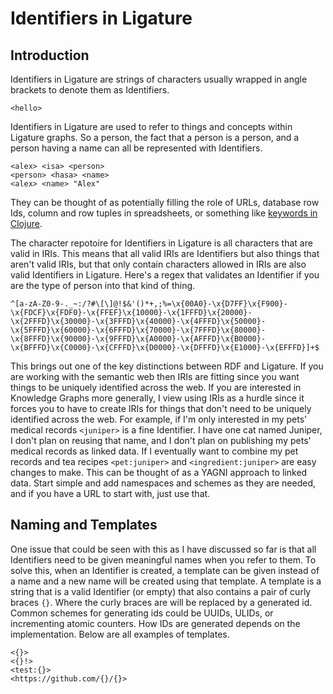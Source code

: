 # Identifiers in Ligature

## Introduction

Identifiers in Ligature are strings of characters usually wrapped in angle brackets to denote them as Identifiers.

`<hello>`

Identifiers in Ligature are used to refer to things and concepts within Ligature graphs.
So a person, the fact that a person is a person, and a person having a name can all be represented with Identifiers.

```
<alex> <isa> <person>
<person> <hasa> <name>
<alex> <name> "Alex"
```

They can be thought of as potentially filling the role of URLs, database row Ids, column and row tuples in spreadsheets, or something like [keywords in Clojure](https://clojure.org/reference/data_structures#Keywords).

The character repotoire for Identifiers in Ligature is all characters that are valid in IRIs.
This means that all valid IRIs are Identifiers but also things that aren't valid IRIs, but that only
contain characters allowed in IRIs are also valid Identifiers in Ligature.
Here's a regex that validates an Identifier if you are the type of person into that kind of thing.

```regex
^[a-zA-Z0-9-._~:/?#\[\]@!$&'()*+,;%=\x{00A0}-\x{D7FF}\x{F900}-\x{FDCF}\x{FDF0}-\x{FFEF}\x{10000}-\x{1FFFD}\x{20000}-\x{2FFFD}\x{30000}-\x{3FFFD}\x{40000}-\x{4FFFD}\x{50000}-\x{5FFFD}\x{60000}-\x{6FFFD}\x{70000}-\x{7FFFD}\x{80000}-\x{8FFFD}\x{90000}-\x{9FFFD}\x{A0000}-\x{AFFFD}\x{B0000}-\x{BFFFD}\x{C0000}-\x{CFFFD}\x{D0000}-\x{DFFFD}\x{E1000}-\x{EFFFD}]+$
```

This brings out one of the key distinctions between RDF and Ligature.
If you are working with the semantic web then IRIs are fitting since you want things to be uniquely identified across the web.
If you are interested in Knowledge Graphs more generally, I view using IRIs as a hurdle since it forces you to have to create IRIs for things that don't need to be uniquely identified across the web.
For example, if I'm only interested in my pets' medical records `<juniper>` is a fine Identifier.
I have one cat named Juniper, I don't plan on reusing that name, and I don't plan on publishing my pets' medical records as linked data.
If I eventually want to combine my pet records and tea recipes `<pet:juniper>` and `<ingredient:juniper>` are easy changes to make.
This can be thought of as a YAGNI approach to linked data.
Start simple and add namespaces and schemes as they are needed, and if you have a URL to start with, just use that.

## Naming and Templates

One issue that could be seen with this as I have discussed so far is that all Identifiers need to be given meaningful names when you refer to them.
To solve this, when an Identifier is created, a template can be given instead of a name and a new name will be created using that template.
A template is a string that is a valid Identifier (or empty) that also contains a pair of curly braces `{}`.
Where the curly braces are will be replaced by a generated id.
Common schemes for generating ids could be UUIDs, ULIDs, or incrementing atomic counters.
How IDs are generated depends on the implementation.
Below are all examples of templates.

```
<{}>
<{}!>
<test:{}>
<https://github.com/{}/{}>
```
